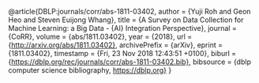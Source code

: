 @article{DBLP:journals/corr/abs-1811-03402,
  author    = {Yuji Roh and
               Geon Heo and
               Steven Euijong Whang},
  title     = {A Survey on Data Collection for Machine Learning: a Big Data - {AI}
               Integration Perspective},
  journal   = {CoRR},
  volume    = {abs/1811.03402},
  year      = {2018},
  url       = {http://arxiv.org/abs/1811.03402},
  archivePrefix = {arXiv},
  eprint    = {1811.03402},
  timestamp = {Fri, 23 Nov 2018 12:43:51 +0100},
  biburl    = {https://dblp.org/rec/journals/corr/abs-1811-03402.bib},
  bibsource = {dblp computer science bibliography, https://dblp.org}
}
